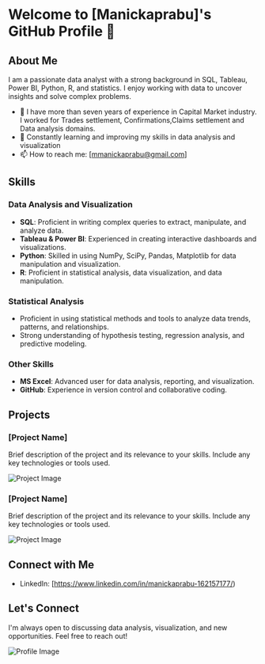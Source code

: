# Welcome to [Manickaprabu]'s GitHub Profile 👋

## About Me
I am a passionate data analyst with a strong background in SQL, Tableau, Power BI, Python, R, and statistics. I enjoy working with data to uncover insights and solve complex problems.

- 💼 I have more than seven years of experience in Capital Market industry. I worked for Trades settlement, Confirmations,Claims settlement and Data analysis domains.
- 🌱 Constantly learning and improving my skills in data analysis and visualization
- 📫 How to reach me: [mmanickaprabu@gmail.com]

## Skills

### Data Analysis and Visualization
- **SQL**: Proficient in writing complex queries to extract, manipulate, and analyze data.
- **Tableau & Power BI**: Experienced in creating interactive dashboards and visualizations.
- **Python**: Skilled in using NumPy, SciPy, Pandas, Matplotlib for data manipulation and visualization.
- **R**: Proficient in statistical analysis, data visualization, and data manipulation.

### Statistical Analysis
- Proficient in using statistical methods and tools to analyze data trends, patterns, and relationships.
- Strong understanding of hypothesis testing, regression analysis, and predictive modeling.

### Other Skills
- **MS Excel**: Advanced user for data analysis, reporting, and visualization.
- **GitHub**: Experience in version control and collaborative coding.

## Projects

### [Project Name]
Brief description of the project and its relevance to your skills. Include any key technologies or tools used.

![Project Image](link_to_project_image_if_available)

### [Project Name]
Brief description of the project and its relevance to your skills. Include any key technologies or tools used.

![Project Image](link_to_project_image_if_available)

## Connect with Me
- LinkedIn: [https://www.linkedin.com/in/manickaprabu-162157177/)

## Let's Connect
I'm always open to discussing data analysis, visualization, and new opportunities. Feel free to reach out!

![Profile Image](link_to_profile_image_if_available)
